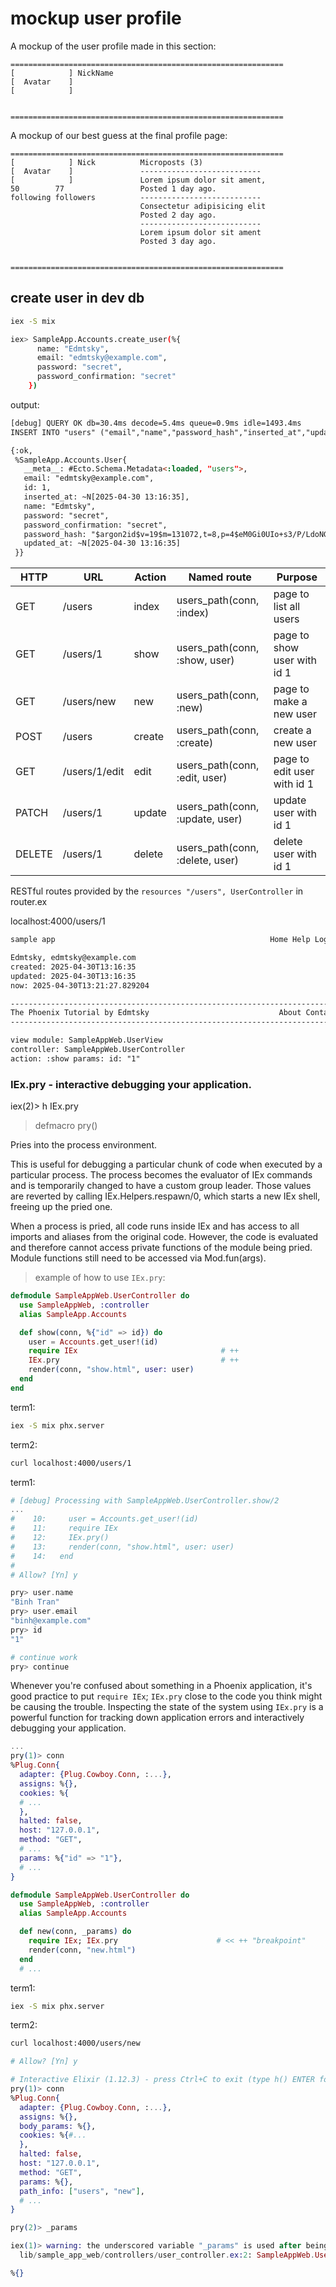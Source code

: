# mockup user profile

A mockup of the user profile made in this section:
```
=============================================================
[            ] NickName
[  Avatar    ]
[            ]


=============================================================
```


A mockup of our best guess at the final profile page:
```
=============================================================
[            ] Nick          Microposts (3)
[  Avatar    ]               ---------------------------
[            ]               Lorem ipsum dolor sit ament,
50        77                 Posted 1 day ago.
following followers          ---------------------------
                             Consectetur adipisicing elit
                             Posted 2 day ago.
                             ---------------------------
                             Lorem ipsum dolor sit ament
                             Posted 3 day ago.


=============================================================
```


## create user in dev db

```sh
iex -S mix

iex> SampleApp.Accounts.create_user(%{
      name: "Edmtsky",
      email: "edmtsky@example.com",
      password: "secret",
      password_confirmation: "secret"
    })
```
output:
```html
[debug] QUERY OK db=30.4ms decode=5.4ms queue=0.9ms idle=1493.4ms
INSERT INTO "users" ("email","name","password_hash","inserted_at","updated_at") VALUES ($1,$2,$3,$4,$5) RETURNING "id" ["edmtsky@example.com", "Edmtsky", "$argon2id$v=19$m=131072,t=8,p=4$eM0Gi0UIo+s3/P/LdoNGPA$Wwzl4Gu1hqzyrfe4Paf/drgkeDYp/JJDYpfLBYDLIdQ", ~N[2025-04-30 13:16:35], ~N[2025-04-30 13:16:35]]

{:ok,
 %SampleApp.Accounts.User{
   __meta__: #Ecto.Schema.Metadata<:loaded, "users">,
   email: "edmtsky@example.com",
   id: 1,
   inserted_at: ~N[2025-04-30 13:16:35],
   name: "Edmtsky",
   password: "secret",
   password_confirmation: "secret",
   password_hash: "$argon2id$v=19$m=131072,t=8,p=4$eM0Gi0UIo+s3/P/LdoNGPA$Wwzl4Gu1hqzyrfe4Paf/drgkeDYp/JJDYpfLBYDLIdQ",
   updated_at: ~N[2025-04-30 13:16:35]
 }}
```


| HTTP  |      URL      | Action |           Named route           |           Purpose
|-------|---------------|--------|---------------------------------|-----------------------------
| GET   | /users        | index  | users_path(conn, :index)        | page to list all users
| GET   | /users/1      | show   | users_path(conn, :show, user)   | page to show user with id 1
| GET   | /users/new    | new    | users_path(conn, :new)          | page to make a new user
| POST  | /users        | create | users_path(conn, :create)       | create a new user
| GET   | /users/1/edit | edit   | users_path(conn, :edit, user)   | page to edit user with id 1
| PATCH | /users/1      | update | users_path(conn, :update, user) | update user with id 1
| DELETE| /users/1      | delete | users_path(conn, :delete, user) | delete user with id 1

RESTful routes provided by the `resources "/users", UserController` in router.ex


localhost:4000/users/1

```html
sample app                                                Home Help Log in

Edmtsky, edmtsky@example.com
created: 2025-04-30T13:16:35
updated: 2025-04-30T13:16:35
now: 2025-04-30T13:21:27.829204

--------------------------------------------------------------------------------
The Phoenix Tutorial by Edmtsky                             About Contact
--------------------------------------------------------------------------------

view module: SampleAppWeb.UserView
controller: SampleAppWeb.UserController
action: :show params: id: "1"
```


### IEx.pry - interactive debugging your application.


iex(2)> h IEx.pry

> defmacro pry()

Pries into the process environment.

This is useful for debugging a particular chunk of code when executed by a
particular process. The process becomes the evaluator of IEx commands and is
temporarily changed to have a custom group leader. Those values are reverted by
calling IEx.Helpers.respawn/0, which starts a new IEx shell, freeing up the
pried one.

When a process is pried, all code runs inside IEx and has access to all imports
and aliases from the original code. However, the code is evaluated and
therefore cannot access private functions of the module being pried.
Module functions still need to be accessed via Mod.fun(args).


> example of how to use `IEx.pry`:

```elixir
defmodule SampleAppWeb.UserController do
  use SampleAppWeb, :controller
  alias SampleApp.Accounts

  def show(conn, %{"id" => id}) do
    user = Accounts.get_user!(id)
    require IEx                                # ++
    IEx.pry                                    # ++
    render(conn, "show.html", user: user)
  end
end
```

term1:
```sh
iex -S mix phx.server
```

term2:
```sh
curl localhost:4000/users/1
```

term1:
```elixir
# [debug] Processing with SampleAppWeb.UserController.show/2
...
#    10:     user = Accounts.get_user!(id)
#    11:     require IEx
#    12:     IEx.pry()
#    13:     render(conn, "show.html", user: user)
#    14:   end
#
# Allow? [Yn] y
```

```elixir
pry> user.name
"Binh Tran"
pry> user.email
"binh@example.com"
pry> id
"1"

# continue work
pry> continue
```

Whenever you're confused about something in a Phoenix application,
it's good practice to put `require IEx`; `IEx.pry` close to
the code you think might be causing the trouble.
Inspecting the state of the system using `IEx.pry` is
a powerful function for tracking down application errors and
interactively debugging your application.


```elixir
...
pry(1)> conn
%Plug.Conn{
  adapter: {Plug.Cowboy.Conn, :...},
  assigns: %{},
  cookies: %{
  # ...
  },
  halted: false,
  host: "127.0.0.1",
  method: "GET",
  # ...
  params: %{"id" => "1"},
  # ...
}
```


```elixir
defmodule SampleAppWeb.UserController do
  use SampleAppWeb, :controller
  alias SampleApp.Accounts

  def new(conn, _params) do
    require IEx; IEx.pry                      # << ++ "breakpoint"
    render(conn, "new.html")
  end
  # ...
```

term1:
```sh
iex -S mix phx.server
```

term2:
```sh
curl localhost:4000/users/new
```

```elixir
# Allow? [Yn] y

# Interactive Elixir (1.12.3) - press Ctrl+C to exit (type h() ENTER for help)
pry(1)> conn
%Plug.Conn{
  adapter: {Plug.Cowboy.Conn, :...},
  assigns: %{},
  body_params: %{},
  cookies: %{#...
  },
  halted: false,
  host: "127.0.0.1",
  method: "GET",
  params: %{},
  path_info: ["users", "new"],
  # ...
}

pry(2)> _params

iex(1)> warning: the underscored variable "_params" is used after being set. A leading underscore indicates that the value of the variable should be ignored. If this is intended please rename the variable to remove the underscore
  lib/sample_app_web/controllers/user_controller.ex:2: SampleAppWeb.UserController.new/2

%{}
```


